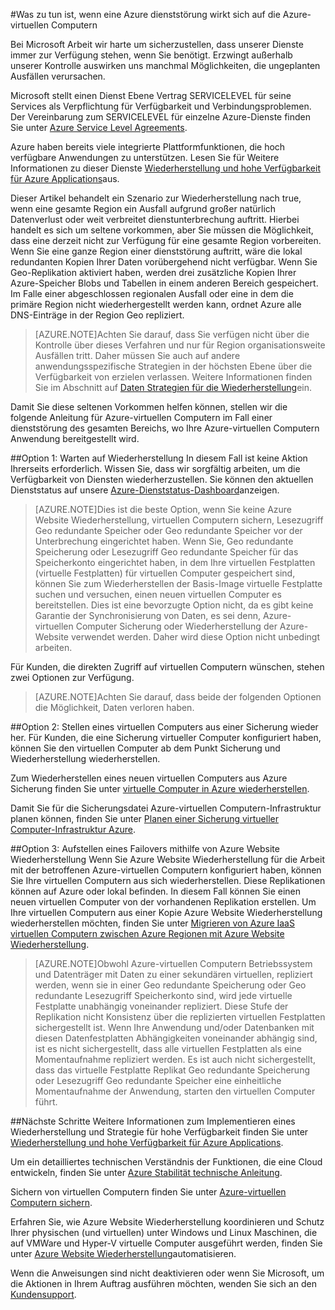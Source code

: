 <properties
    pageTitle="Was zu tun ist, wenn eine Azure dienststörung wirkt sich auf die Azure-virtuellen Computern | Microsoft Azure"
    description="Erfahren Sie, was zu tun ist, wenn eine Azure dienststörung wirkt sich auf die Azure-virtuellen Computern."
    services="virtual-machines"
    documentationCenter=""
    authors="kmouss"
    manager="timlt"
    editor=""/>

<tags
    ms.service="virtual-machines"
    ms.workload="virtual-machines"
    ms.tgt_pltfrm="na"
    ms.devlang="na"
    ms.topic="article"
    ms.date="05/16/2016"
    ms.author="kmouss;aglick"/>

#<a name="what-to-do-in-the-event-that-an-azure-service-disruption-impacts-azure-virtual-machines"></a>Was zu tun ist, wenn eine Azure dienststörung wirkt sich auf die Azure-virtuellen Computern

Bei Microsoft Arbeit wir harte um sicherzustellen, dass unserer Dienste immer zur Verfügung stehen, wenn Sie benötigt. Erzwingt außerhalb unserer Kontrolle auswirken uns manchmal Möglichkeiten, die ungeplanten Ausfällen verursachen.

Microsoft stellt einen Dienst Ebene Vertrag SERVICELEVEL für seine Services als Verpflichtung für Verfügbarkeit und Verbindungsproblemen. Der Vereinbarung zum SERVICELEVEL für einzelne Azure-Dienste finden Sie unter [Azure Service Level Agreements](https://azure.microsoft.com/support/legal/sla/).

Azure haben bereits viele integrierte Plattformfunktionen, die hoch verfügbare Anwendungen zu unterstützen. Lesen Sie für Weitere Informationen zu dieser Dienste [Wiederherstellung und hohe Verfügbarkeit für Azure Applications](../resiliency/resiliency-disaster-recovery-high-availability-azure-applications.md)aus.

Dieser Artikel behandelt ein Szenario zur Wiederherstellung nach true, wenn eine gesamte Region ein Ausfall aufgrund großer natürlich Datenverlust oder weit verbreitet dienstunterbrechung auftritt. Hierbei handelt es sich um seltene vorkommen, aber Sie müssen die Möglichkeit, dass eine derzeit nicht zur Verfügung für eine gesamte Region vorbereiten. Wenn Sie eine ganze Region einer dienststörung auftritt, wäre die lokal redundanten Kopien Ihrer Daten vorübergehend nicht verfügbar. Wenn Sie Geo-Replikation aktiviert haben, werden drei zusätzliche Kopien Ihrer Azure-Speicher Blobs und Tabellen in einem anderen Bereich gespeichert. Im Falle einer abgeschlossen regionalen Ausfall oder eine in dem die primäre Region nicht wiederhergestellt werden kann, ordnet Azure alle DNS-Einträge in der Region Geo repliziert.

>[AZURE.NOTE]Achten Sie darauf, dass Sie verfügen nicht über die Kontrolle über dieses Verfahren und nur für Region organisationsweite Ausfällen tritt. Daher müssen Sie auch auf andere anwendungsspezifische Strategien in der höchsten Ebene über die Verfügbarkeit von erzielen verlassen. Weitere Informationen finden Sie im Abschnitt auf [Daten Strategien für die Wiederherstellung](../resiliency/resiliency-disaster-recovery-azure-applications.md#data-strategies-for-disaster-recovery)ein.

Damit Sie diese seltenen Vorkommen helfen können, stellen wir die folgende Anleitung für Azure-virtuellen Computern im Fall einer dienststörung des gesamten Bereichs, wo Ihre Azure-virtuellen Computern Anwendung bereitgestellt wird.

##<a name="option-1-wait-for-recovery"></a>Option 1: Warten auf Wiederherstellung
In diesem Fall ist keine Aktion Ihrerseits erforderlich. Wissen Sie, dass wir sorgfältig arbeiten, um die Verfügbarkeit von Diensten wiederherzustellen. Sie können den aktuellen Dienststatus auf unsere [Azure-Dienststatus-Dashboard](https://azure.microsoft.com/status/)anzeigen.

>[AZURE.NOTE]Dies ist die beste Option, wenn Sie keine Azure Website Wiederherstellung, virtuellen Computern sichern, Lesezugriff Geo redundante Speicher oder Geo redundante Speicher vor der Unterbrechung eingerichtet haben. Wenn Sie, Geo redundante Speicherung oder Lesezugriff Geo redundante Speicher für das Speicherkonto eingerichtet haben, in dem Ihre virtuellen Festplatten (virtuelle Festplatten) für virtuellen Computer gespeichert sind, können Sie zum Wiederherstellen der Basis-Image virtuelle Festplatte suchen und versuchen, einen neuen virtuellen Computer es bereitstellen. Dies ist eine bevorzugte Option nicht, da es gibt keine Garantie der Synchronisierung von Daten, es sei denn, Azure-virtuellen Computer Sicherung oder Wiederherstellung der Azure-Website verwendet werden. Daher wird diese Option nicht unbedingt arbeiten.

Für Kunden, die direkten Zugriff auf virtuellen Computern wünschen, stehen zwei Optionen zur Verfügung.  

>[AZURE.NOTE]Achten Sie darauf, dass beide der folgenden Optionen die Möglichkeit, Daten verloren haben.     

##<a name="option-2-restore-a-vm-from-a-backup"></a>Option 2: Stellen eines virtuellen Computers aus einer Sicherung wieder her.
Für Kunden, die eine Sicherung virtueller Computer konfiguriert haben, können Sie den virtuellen Computer ab dem Punkt Sicherung und Wiederherstellung wiederherstellen.

Zum Wiederherstellen eines neuen virtuellen Computers aus Azure Sicherung finden Sie unter [virtuelle Computer in Azure wiederherstellen](../backup/backup-azure-restore-vms.md).

Damit Sie für die Sicherungsdatei Azure-virtuellen Computern-Infrastruktur planen können, finden Sie unter [Planen einer Sicherung virtueller Computer-Infrastruktur Azure](../backup/backup-azure-vms-introduction.md).

##<a name="option-3-initiate-a-failover-by-using-azure-site-recovery"></a>Option 3: Aufstellen eines Failovers mithilfe von Azure Website Wiederherstellung
Wenn Sie Azure Website Wiederherstellung für die Arbeit mit der betroffenen Azure-virtuellen Computern konfiguriert haben, können Sie Ihre virtuellen Computern aus sich wiederherstellen. Diese Replikationen können auf Azure oder lokal befinden. In diesem Fall können Sie einen neuen virtuellen Computer von der vorhandenen Replikation erstellen. Um Ihre virtuellen Computern aus einer Kopie Azure Website Wiederherstellung wiederherstellen möchten, finden Sie unter [Migrieren von Azure IaaS virtuellen Computern zwischen Azure Regionen mit Azure Website Wiederherstellung](../site-recovery/site-recovery-migrate-azure-to-azure.md).

>[AZURE.NOTE]Obwohl Azure-virtuellen Computern Betriebssystem und Datenträger mit Daten zu einer sekundären virtuellen, repliziert werden, wenn sie in einer Geo redundante Speicherung oder Geo redundante Lesezugriff Speicherkonto sind, wird jede virtuelle Festplatte unabhängig voneinander repliziert. Diese Stufe der Replikation nicht Konsistenz über die replizierten virtuellen Festplatten sichergestellt ist. Wenn Ihre Anwendung und/oder Datenbanken mit diesen Datenfestplatten Abhängigkeiten voneinander abhängig sind, ist es nicht sichergestellt, dass alle virtuellen Festplatten als eine Momentaufnahme repliziert werden. Es ist auch nicht sichergestellt, dass das virtuelle Festplatte Replikat Geo redundante Speicherung oder Lesezugriff Geo redundante Speicher eine einheitliche Momentaufnahme der Anwendung, starten den virtuellen Computer führt.

##<a name="next-steps"></a>Nächste Schritte
Weitere Informationen zum Implementieren eines Wiederherstellung und Strategie für hohe Verfügbarkeit finden Sie unter [Wiederherstellung und hohe Verfügbarkeit für Azure Applications](../resiliency/resiliency-disaster-recovery-high-availability-azure-applications.md).

Um ein detailliertes technischen Verständnis der Funktionen, die eine Cloud entwickeln, finden Sie unter [Azure Stabilität technische Anleitung](../resiliency/resiliency-technical-guidance.md).

Sichern von virtuellen Computern finden Sie unter [Azure-virtuellen Computern sichern](../backup/backup-azure-vms.md).

Erfahren Sie, wie Azure Website Wiederherstellung koordinieren und Schutz Ihrer physischen (und virtuellen) unter Windows und Linux Maschinen, die auf VMWare und Hyper-V virtuelle Computer ausgeführt werden, finden Sie unter [Azure Website Wiederherstellung](https://azure.microsoft.com/documentation/learning-paths/site-recovery/)automatisieren.

Wenn die Anweisungen sind nicht deaktivieren oder wenn Sie Microsoft, um die Aktionen in Ihrem Auftrag ausführen möchten, wenden Sie sich an den [Kundensupport](https://portal.azure.com/#blade/Microsoft_Azure_Support/HelpAndSupportBlade).
